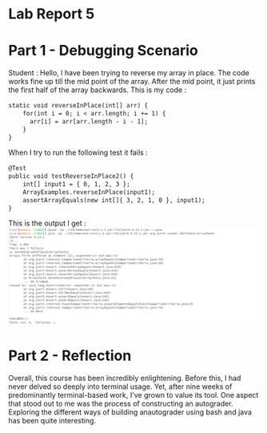 # Lab Report 5

# Part 1 - Debugging Scenario

Student :
Hello, I have been trying to reverse my array in place. The code works fine up till the mid point of the array. After the mid point, it just prints the first half of the array backwards. This is my code :
```
static void reverseInPlace(int[] arr) {
    for(int i = 0; i < arr.length; i += 1) {
      arr[i] = arr[arr.length - i - 1];
    }
}
```
 When I try to run the following test it fails :
```
@Test 
public void testReverseInPlace2() {
    int[] input1 = { 0, 1, 2, 3 };
    ArrayExamples.reverseInPlace(input1);
    assertArrayEquals(new int[]{ 3, 2, 1, 0 }, input1);
}
```
This is the output I get :
![Image](err.png)

# Part 2 - Reflection

Overall, this course has been incredibly enlightening. Before this, I had never delved so deeply into terminal usage. Yet, after nine weeks of predominantly terminal-based work, I've grown to value its tool. One aspect that stood out to me was the process of constructing an autograder. Exploring the different ways of building anautograder using bash and java has been quite interesting. 



